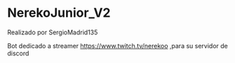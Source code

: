 # NerekoJunior_V2

Realizado por SergioMadrid135


Bot dedicado a streamer https://www.twitch.tv/nerekoo ,para su servidor de discord
